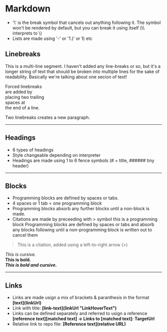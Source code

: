 # Markdown

- '\\' is the break symbol that cancels out anything following it. The symbol
  won't be rendered by default, but you can break it using itself (\\\\
  interprets to \\)
- Lists are made using '-'  or '1.)' or 1) etc

## Linebreaks

This is a multi-line segment. I haven't added any line-breaks or so, but it's a
longer string of text that should be broken into multiple lines for the sake of
readability. Basically we're talking about one secion of text!

Forced linebreaks  
are added by  
placing two trailing  
spaces at  
the end of a line.

Two linebreaks creates a new paragraph.

----

## Headings

- 6 types of headings
- Style changeable depending on interpreter
- Headings are made using 1 to 6 fence symbols (# = title,  ###### tiny header)

----

## Blocks

- Programming blocks are defined by spaces or tabs.
- 4 spaces or 1 tab = one programming block
- Programming blocks absorb any further blocks until a non-block is made.
- Citations are made by preceeding with > symbol
    this is a programming block
    Programming blocks are defined by spaces or tabs
    and absorb any blocks following until a non-programming block is written out to cancel them

>This is a citation, added using a left-to-right arrow (>)

_This is cursive._  
__This is bold.__  
__*This is bold and cursive.*__

----

## Links

- Links are made usign a mix of brackets & paranthesis in the format **\[text](linkUrl)**
- Link with title: **\[link-text](linkUrl "LinkHoverText")**
- Links can be defined separately and referred to usign a reference **\[reference text][matched text] -> Links to \[matched text]: TargetUrl**
- Relative link to repo file: **\[Reference text](relative URL)**